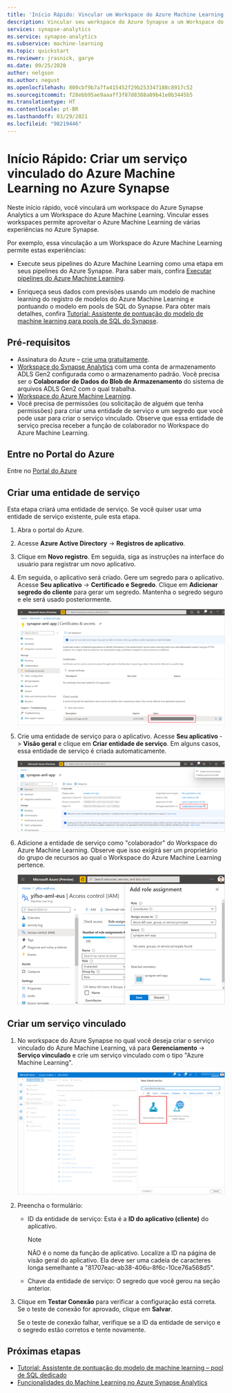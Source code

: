 ```yaml
---
title: 'Início Rápido: Vincular um Workspace do Azure Machine Learning'
description: Vincular seu workspace do Azure Synapse a um Workspace do Azure Machine Learning
services: synapse-analytics
ms.service: synapse-analytics
ms.subservice: machine-learning
ms.topic: quickstart
ms.reviewer: jrasnick, garye
ms.date: 09/25/2020
author: nelgson
ms.author: negust
ms.openlocfilehash: 800cbf9b7a7fa415452f29b253347188c8917c52
ms.sourcegitcommit: f28ebb95ae9aaaff3f87d8388a09b41e0b3445b5
ms.translationtype: HT
ms.contentlocale: pt-BR
ms.lasthandoff: 03/29/2021
ms.locfileid: "98219446"
---
```

# <a name="quickstart-create-a-new-azure-machine-learning-linked-service-in-synapse"></a>Início Rápido: Criar um serviço vinculado do Azure Machine Learning no Azure Synapse

Neste início rápido, você vinculará um workspace do Azure Synapse Analytics a um Workspace do Azure Machine Learning. Vincular esses workspaces permite aproveitar o Azure Machine Learning de várias experiências no Azure Synapse.

Por exemplo, essa vinculação a um Workspace do Azure Machine Learning permite estas experiências:

- Execute seus pipelines do Azure Machine Learning como uma etapa em seus pipelines do Azure Synapse. Para saber mais, confira [Executar pipelines do Azure Machine Learning](../../data-factory/transform-data-machine-learning-service.md).

- Enriqueça seus dados com previsões usando um modelo de machine learning do registro de modelos do Azure Machine Learning e pontuando o modelo em pools de SQL do Synapse. Para obter mais detalhes, confira [Tutorial: Assistente de pontuação do modelo de machine learning para pools de SQL do Synapse](tutorial-sql-pool-model-scoring-wizard.md).

## <a name="prerequisites"></a>Pré-requisitos

- Assinatura do Azure – [crie uma gratuitamente](https://azure.microsoft.com/free/).
- [Workspace do Synapse Analytics](../get-started-create-workspace.md) com uma conta de armazenamento ADLS Gen2 configurada como o armazenamento padrão. Você precisa ser o **Colaborador de Dados do Blob de Armazenamento** do sistema de arquivos ADLS Gen2 com o qual trabalha.
- [Workspace do Azure Machine Learning](../../machine-learning/how-to-manage-workspace.md).
- Você precisa de permissões (ou solicitação de alguém que tenha permissões) para criar uma entidade de serviço e um segredo que você pode usar para criar o serviço vinculado. Observe que essa entidade de serviço precisa receber a função de colaborador no Workspace do Azure Machine Learning.

## <a name="sign-in-to-the-azure-portal"></a>Entre no Portal do Azure

Entre no [Portal do Azure](https://portal.azure.com/)

## <a name="create-a-service-principal"></a>Criar uma entidade de serviço

Esta etapa criará uma entidade de serviço. Se você quiser usar uma entidade de serviço existente, pule esta etapa.
1. Abra o portal do Azure. 

1. Acesse **Azure Active Directory** -> **Registros de aplicativo**.

1. Clique em **Novo registro**. Em seguida, siga as instruções na interface do usuário para registrar um novo aplicativo.

1. Em seguida, o aplicativo será criado. Gere um segredo para o aplicativo. Acesse **Seu aplicativo** -> **Certificado e Segredo**. Clique em **Adicionar segredo do cliente** para gerar um segredo. Mantenha o segredo seguro e ele será usado posteriormente.

   ![Gerar segredo](media/quickstart-integrate-azure-machine-learning/quickstart-integrate-azure-machine-learning-createsp-00a.png)

1. Crie uma entidade de serviço para o aplicativo. Acesse **Seu aplicativo** -> **Visão geral** e clique em **Criar entidade de serviço**. Em alguns casos, essa entidade de serviço é criada automaticamente.

   ![Criar uma entidade de serviço](media/quickstart-integrate-azure-machine-learning/quickstart-integrate-azure-machine-learning-createsp-00b.png)

1. Adicione a entidade de serviço como "colaborador" do Workspace do Azure Machine Learning. Observe que isso exigirá ser um proprietário do grupo de recursos ao qual o Workspace do Azure Machine Learning pertence.

   ![Atribuir função de colaborador](media/quickstart-integrate-azure-machine-learning/quickstart-integrate-azure-machine-learning-createsp-00c.png)

## <a name="create-a-linked-service"></a>Criar um serviço vinculado

1. No workspace do Azure Synapse no qual você deseja criar o serviço vinculado do Azure Machine Learning, vá para **Gerenciamento** -> **Serviço vinculado** e crie um serviço vinculado com o tipo "Azure Machine Learning".

   ![Criar serviço vinculado](media/quickstart-integrate-azure-machine-learning/quickstart-integrate-azure-machine-learning-create-linked-service-00a.png)

2. Preencha o formulário:

   - ID da entidade de serviço: Esta é a **ID do aplicativo (cliente)** do aplicativo.
  
     > [!NOTE]
     > NÃO é o nome da função de aplicativo. Localize a ID na página de visão geral do aplicativo. Ela deve ser uma cadeia de caracteres longa semelhante a "81707eac-ab38-406u-8f6c-10ce76a568d5".

   - Chave da entidade de serviço: O segredo que você gerou na seção anterior.

3. Clique em **Testar Conexão** para verificar a configuração está correta. Se o teste de conexão for aprovado, clique em **Salvar**.

   Se o teste de conexão falhar, verifique se a ID da entidade de serviço e o segredo estão corretos e tente novamente.

## <a name="next-steps"></a>Próximas etapas

- [Tutorial: Assistente de pontuação do modelo de machine learning – pool de SQL dedicado](tutorial-sql-pool-model-scoring-wizard.md)
- [Funcionalidades do Machine Learning no Azure Synapse Analytics](what-is-machine-learning.md)
